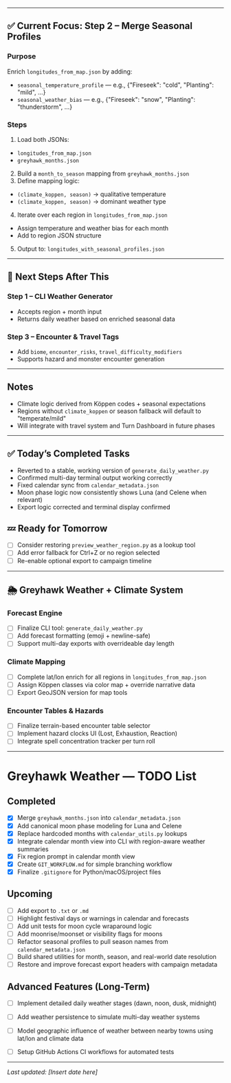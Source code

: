 
---

## ✅ Current Focus: Step 2 – Merge Seasonal Profiles

### Purpose
Enrich `longitudes_from_map.json` by adding:
- `seasonal_temperature_profile` — e.g., {"Fireseek": "cold", "Planting": "mild", ...}
- `seasonal_weather_bias` — e.g., {"Fireseek": "snow", "Planting": "thunderstorm", ...}

### Steps
1. Load both JSONs:
- `longitudes_from_map.json`
- `greyhawk_months.json`
2. Build a `month_to_season` mapping from `greyhawk_months.json`
3. Define mapping logic:
- `(climate_koppen, season)` → qualitative temperature
- `(climate_koppen, season)` → dominant weather type
4. Iterate over each region in `longitudes_from_map.json`
- Assign temperature and weather bias for each month
- Add to region JSON structure
5. Output to: `longitudes_with_seasonal_profiles.json`

---

## 🧭 Next Steps After This
### Step 1 – CLI Weather Generator
- Accepts region + month input
- Returns daily weather based on enriched seasonal data

### Step 3 – Encounter & Travel Tags
- Add `biome`, `encounter_risks`, `travel_difficulty_modifiers`
- Supports hazard and monster encounter generation

---

## Notes
- Climate logic derived from Köppen codes + seasonal expectations
- Regions without `climate_koppen` or season fallback will default to "temperate/mild"
- Will integrate with travel system and Turn Dashboard in future phases
---

## ✅ Today’s Completed Tasks

- Reverted to a stable, working version of `generate_daily_weather.py`
- Confirmed multi-day terminal output working correctly
- Fixed calendar sync from `calendar_metadata.json`
- Moon phase logic now consistently shows Luna (and Celene when relevant)
- Export logic corrected and terminal display confirmed

## 💤 Ready for Tomorrow

- [ ] Consider restoring `preview_weather_region.py` as a lookup tool
- [ ] Add error fallback for Ctrl+Z or no region selected
- [ ] Re-enable optional export to campaign timeline

---

## 🌦 Greyhawk Weather + Climate System

### Forecast Engine
- [ ] Finalize CLI tool: `generate_daily_weather.py`
- [ ] Add forecast formatting (emoji + newline-safe)
- [ ] Support multi-day exports with overrideable day length

### Climate Mapping
- [ ] Complete lat/lon enrich for all regions in `longitudes_from_map.json`
- [ ] Assign Köppen classes via color map + override narrative data
- [ ] Export GeoJSON version for map tools

### Encounter Tables & Hazards
- [ ] Finalize terrain-based encounter table selector
- [ ] Implement hazard clocks UI (Lost, Exhaustion, Reaction)
- [ ] Integrate spell concentration tracker per turn roll

---
# Greyhawk Weather — TODO List

## Completed

- [x] Merge `greyhawk_months.json` into `calendar_metadata.json`
- [x] Add canonical moon phase modeling for Luna and Celene
- [x] Replace hardcoded months with `calendar_utils.py` lookups
- [x] Integrate calendar month view into CLI with region-aware weather summaries
- [x] Fix region prompt in calendar month view
- [x] Create `GIT_WORKFLOW.md` for simple branching workflow
- [x] Finalize `.gitignore` for Python/macOS/project files

## Upcoming

- [ ] Add export to `.txt` or `.md`
- [ ] Highlight festival days or warnings in calendar and forecasts
- [ ] Add unit tests for moon cycle wraparound logic
- [ ] Add moonrise/moonset or visibility flags for moons
- [ ] Refactor seasonal profiles to pull season names from `calendar_metadata.json`
- [ ] Build shared utilities for month, season, and real-world date resolution
- [ ] Restore and improve forecast export headers with campaign metadata

## Advanced Features (Long-Term)

- [ ] Implement detailed daily weather stages (dawn, noon, dusk, midnight)
- [ ] Add weather persistence to simulate multi-day weather systems
- [ ] Model geographic influence of weather between nearby towns using lat/lon and climate data
- [ ] Setup GitHub Actions CI workflows for automated tests



---

*Last updated: [Insert date here]*
